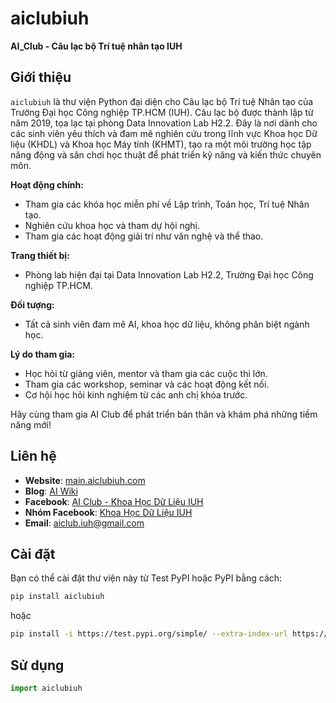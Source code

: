 # aiclubiuh

**AI_Club - Câu lạc bộ Trí tuệ nhân tạo IUH**

## Giới thiệu

`aiclubiuh` là thư viện Python đại diện cho Câu lạc bộ Trí tuệ Nhân tạo của Trường Đại học Công nghiệp TP.HCM (IUH). 
Câu lạc bộ được thành lập từ năm 2019, tọa lạc tại phòng Data Innovation Lab H2.2. Đây là nơi dành cho các sinh viên yêu thích và đam mê nghiên cứu trong lĩnh vực Khoa học Dữ liệu (KHDL) và Khoa học Máy tính (KHMT), tạo ra một môi trường học tập năng động và sân chơi học thuật để phát triển kỹ năng và kiến thức chuyên môn.

**Hoạt động chính:**
- Tham gia các khóa học miễn phí về Lập trình, Toán học, Trí tuệ Nhân tạo.
- Nghiên cứu khoa học và tham dự hội nghị.
- Tham gia các hoạt động giải trí như văn nghệ và thể thao.

**Trang thiết bị:**
- Phòng lab hiện đại tại Data Innovation Lab H2.2, Trường Đại học Công nghiệp TP.HCM.

**Đối tượng:**
- Tất cả sinh viên đam mê AI, khoa học dữ liệu, không phân biệt ngành học.

**Lý do tham gia:**
- Học hỏi từ giảng viên, mentor và tham gia các cuộc thi lớn.
- Tham gia các workshop, seminar và các hoạt động kết nối.
- Cơ hội học hỏi kinh nghiệm từ các anh chị khóa trước.

Hãy cùng tham gia AI Club để phát triển bản thân và khám phá những tiềm năng mới!

## Liên hệ

- **Website**: [main.aiclubiuh.com](https://main.aiclubiuh.com)
- **Blog**: [AI Wiki](https://aiwiki.github.io/)
- **Facebook**: [AI Club - Khoa Học Dữ Liệu IUH](https://www.facebook.com/aiclub.iuh)
- **Nhóm Facebook**: [Khoa Học Dữ Liệu IUH](https://www.facebook.com/groups/khdl.iuh)
- **Email**: aiclub.iuh@gmail.com

## Cài đặt

Bạn có thể cài đặt thư viện này từ Test PyPI hoặc PyPI bằng cách:

```bash
pip install aiclubiuh
```
hoặc 

```bash
pip install -i https://test.pypi.org/simple/ --extra-index-url https://pypi.org/simple aiclubiuh
```

## Sử dụng

```python
import aiclubiuh
```